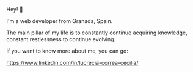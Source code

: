 Hey! 👋

I'm a web developer from Granada, Spain.

The main pillar of my life is to constantly continue acquiring knowledge, constant restlessness to continue evolving.

If you want to know more about me, you can go:

https://www.linkedin.com/in/lucrecia-correa-cecilia/
